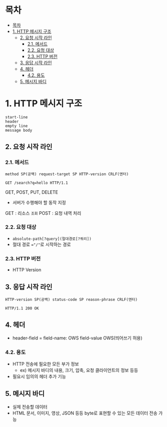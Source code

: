 # 목차
- [목차](#목차)
- [1. HTTP 메시지 구조](#1-http-메시지-구조)
  - [2. 요청 시작 라인](#2-요청-시작-라인)
    - [2.1. 메서드](#21-메서드)
    - [2.2. 요청 대상](#22-요청-대상)
    - [2.3. HTTP 버전](#23-http-버전)
  - [3. 응답 시작 라인](#3-응답-시작-라인)
  - [4. 헤더](#4-헤더)
    - [4.2. 용도](#42-용도)
  - [5. 메시지 바디](#5-메시지-바디)

# 1. HTTP 메시지 구조

```
start-line
header
empty line
message body
```


## 2. 요청 시작 라인

### 2.1. 메서드
```
method SP(공백) request-target SP HTTP-version CRLF(엔터)

GET /search?q=hello HTTP/1.1
```

GET, POST, PUT, DELETE
- 서버가 수행해야 할 동작 지정

GET : 리소스 `조회`
POST : 요청 내역 처리

### 2.2. 요청 대상

- `absolute-path[?query](절대경로[?쿼리])`
- 절대 경로 `="/"`로 시작하는 경로

### 2.3. HTTP 버전
- HTTP Version

## 3. 응답 시작 라인
```
HTTP-version SP(공백) status-code SP reason-phrase CRLF(엔터)

HTTP/1.1 200 OK
```

## 4. 헤더

- header-field = field-name: OWS field-value OWS(띄어쓰기 허용)
### 4.2. 용도

- HTTP 전송에 필요한 모든 부가 정보
  - ex) 메시지 바디의 내용, 크기, 압축, 요청 클라이언트의 정보 등등
- 필요시 임의의 헤더 추가 기능

## 5. 메시지 바디
- 실제 전송할 데이터
- HTML 문서, 이미지, 영상, JSON 등등 byte로 표현할 수 있는 모든 데이터 전송 가능